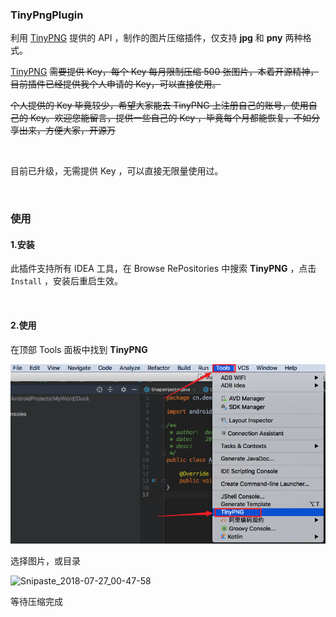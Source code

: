 ### TinyPngPlugin
利用 [TinyPNG](https://tinypng.com/) 提供的 API ，制作的图片压缩插件，仅支持 **jpg**  和 **pny**  两种格式。

[TinyPNG](https://tinypng.com/) ~~需要提供 Key，每个 Key 每月限制压缩 500 张图片，本着开源精神，目前插件已经提供我个人申请的 Key，可以直接使用。~~

~~个人提供的 Key 毕竟较少，希望大家能去 TinyPNG 上注册自己的账号，使用自己的 Key。欢迎您能留言，提供一些自己的 Key ，毕竟每个月都能恢复，不如分享出来，方便大家，开源万~~

<br>

目前已升级，无需提供 Key ，可以直接无限量使用过。

<br>

### 使用

#### 1.安装

此插件支持所有 IDEA 工具，在 Browse RePositories 中搜索 **TinyPNG** ，点击 `Install` ，安装后重启生效。

<br>

#### 2.使用

在顶部 Tools 面板中找到 **TinyPNG** 

![use](https://raw.githubusercontent.com/Deemonser/TinyPngPlugin/master/img/Snipaste_2019-05-28_16-17-55.png)

选择图片，或目录

![Snipaste_2018-07-27_00-47-58](https://ws4.sinaimg.cn/large/006tKfTcgy1ftnqxbd470j30go0b40t9.jpg)

等待压缩完成

<br>



